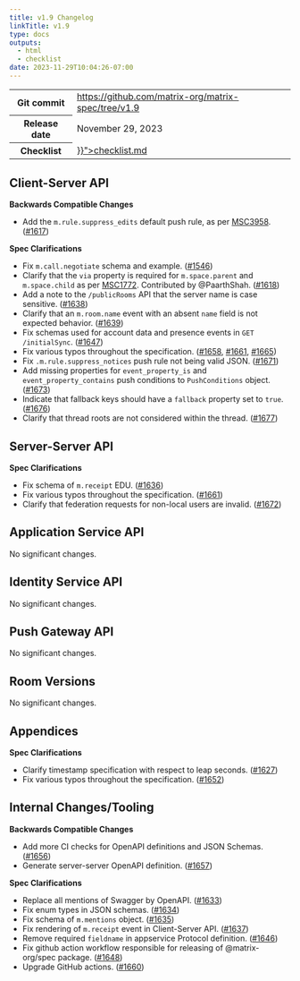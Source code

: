 ```yaml
---
title: v1.9 Changelog
linkTitle: v1.9
type: docs
outputs:
  - html
  - checklist
date: 2023-11-29T10:04:26-07:00
---
```

<!--
This is a header file for the generated changelog.

Variables:
    v1.9  = Replaced by the version number (eg: v1.2)
    November 29, 2023     = Replaced by the date (eg: April 01, 2021)
-->

<table class="release-info">
<tr><th>Git commit</th><td><a href="https://github.com/matrix-org/matrix-spec/tree/v1.9">https://github.com/matrix-org/matrix-spec/tree/v1.9</a></td>
<tr><th>Release date</th><td>November 29, 2023</td>
<tr><th>Checklist</th><td><a href="{{< relref path="changelog/v1.9" outputFormat="Checklist" >}}">checklist.md</a></td>
</table>

<!-- Intentionally blank line to ensure headers work in the concatenated changelog -->

## Client-Server API

**Backwards Compatible Changes**

- Add the `m.rule.suppress_edits` default push rule, as per [MSC3958](https://github.com/matrix-org/matrix-spec-proposals/pull/3958). ([#1617](https://github.com/matrix-org/matrix-spec/issues/1617))

**Spec Clarifications**

- Fix `m.call.negotiate` schema and example. ([#1546](https://github.com/matrix-org/matrix-spec/issues/1546))
- Clarify that the `via` property is required for `m.space.parent` and `m.space.child` as per [MSC1772](https://github.com/matrix-org/matrix-spec-proposals/pull/1772). Contributed by @PaarthShah. ([#1618](https://github.com/matrix-org/matrix-spec/issues/1618))
- Add a note to the `/publicRooms` API that the server name is case sensitive. ([#1638](https://github.com/matrix-org/matrix-spec/issues/1638))
- Clarify that an `m.room.name` event with an absent `name` field is not expected behavior. ([#1639](https://github.com/matrix-org/matrix-spec/issues/1639))
- Fix schemas used for account data and presence events in `GET /initialSync`. ([#1647](https://github.com/matrix-org/matrix-spec/issues/1647))
- Fix various typos throughout the specification. ([#1658](https://github.com/matrix-org/matrix-spec/issues/1658), [#1661](https://github.com/matrix-org/matrix-spec/issues/1661), [#1665](https://github.com/matrix-org/matrix-spec/issues/1665))
- Fix `.m.rule.suppress_notices` push rule not being valid JSON. ([#1671](https://github.com/matrix-org/matrix-spec/issues/1671))
- Add missing properties for `event_property_is` and `event_property_contains` push conditions to `PushConditions` object. ([#1673](https://github.com/matrix-org/matrix-spec/issues/1673))
- Indicate that fallback keys should have a `fallback` property set to `true`. ([#1676](https://github.com/matrix-org/matrix-spec/issues/1676))
- Clarify that thread roots are not considered within the thread. ([#1677](https://github.com/matrix-org/matrix-spec/issues/1677))


## Server-Server API

**Spec Clarifications**

- Fix schema of `m.receipt` EDU. ([#1636](https://github.com/matrix-org/matrix-spec/issues/1636))
- Fix various typos throughout the specification. ([#1661](https://github.com/matrix-org/matrix-spec/issues/1661))
- Clarify that federation requests for non-local users are invalid. ([#1672](https://github.com/matrix-org/matrix-spec/issues/1672))


## Application Service API

No significant changes.


## Identity Service API

No significant changes.


## Push Gateway API

No significant changes.


## Room Versions

No significant changes.


## Appendices

**Spec Clarifications**

- Clarify timestamp specification with respect to leap seconds. ([#1627](https://github.com/matrix-org/matrix-spec/issues/1627))
- Fix various typos throughout the specification. ([#1652](https://github.com/matrix-org/matrix-spec/issues/1652))


## Internal Changes/Tooling

**Backwards Compatible Changes**

- Add more CI checks for OpenAPI definitions and JSON Schemas. ([#1656](https://github.com/matrix-org/matrix-spec/issues/1656))
- Generate server-server OpenAPI definition. ([#1657](https://github.com/matrix-org/matrix-spec/issues/1657))

**Spec Clarifications**

- Replace all mentions of Swagger by OpenAPI. ([#1633](https://github.com/matrix-org/matrix-spec/issues/1633))
- Fix enum types in JSON schemas. ([#1634](https://github.com/matrix-org/matrix-spec/issues/1634))
- Fix schema of `m.mentions` object. ([#1635](https://github.com/matrix-org/matrix-spec/issues/1635))
- Fix rendering of `m.receipt` event in Client-Server API. ([#1637](https://github.com/matrix-org/matrix-spec/issues/1637))
- Remove required `fieldname` in appservice Protocol definition. ([#1646](https://github.com/matrix-org/matrix-spec/issues/1646))
- Fix github action workflow responsible for releasing of @matrix-org/spec package. ([#1648](https://github.com/matrix-org/matrix-spec/issues/1648))
- Upgrade GitHub actions. ([#1660](https://github.com/matrix-org/matrix-spec/issues/1660))
